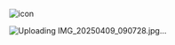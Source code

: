 ![icon](https://github.com/user-attachments/assets/16f9d9e0-ede2-463a-9682-83724ac3d2cb)

![Uploading IMG_20250409_090728.jpg…](https://github.com/Templatew/SkyRocket/blob/main/IMG_20250409_090728.jpg)
